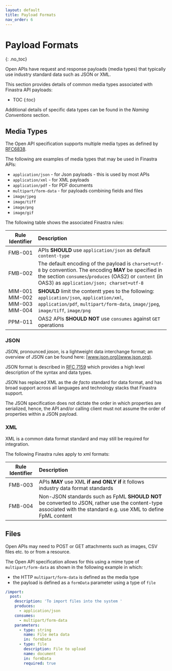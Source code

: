 ```yaml
---
layout: default
title: Payload Formats
nav_order: 6
---
```


# Payload Formats
{: .no_toc}

Open APIs have request and response payloads (media types) that typically use industry standard data such as JSON or XML.

This section provides details of common media types associated with Finastra API payloads:
- TOC
{:toc}

Additional details of specific data types can be found in the *Naming Conventions* section.

## Media Types 

The Open API specification supports multiple media types as defined by [RFC6838](https://datatracker.ietf.org/doc/html/rfc6838).

The following are examples of media types that may be used in Finastra APIs:
- `application/json` - for Json payloads - this is used by most APIs
- `application/xml` - for XML payloads
- `application/pdf` - for PDF documents
- `multipart/form-data` - for payloads combining fields and files
- `image/jpeg`
- `image/tiff`
- `image/png`
- `image/gif`

The following table shows the associated Finastra rules:

| Rule Identifier  | Description  |
|:-------:|:------------ |
| FMB-001 | APIs **SHOULD** use `application/json` as default `content-type` |
| FMB-002 | The default encoding of the payload is `charset=utf-8` by convention. The encoding **MAY** be specified in the section `consumes`/`produces` (OAS2) or `content` (in OAS3) as `application/json; charset=utf-8` |
| MIM-001<br>MIM-002<br>MIM-003<br>MIM-004 | **SHOULD** limit the contentt ypes to the following: `application/json`, `application/xml`, `application/pdf`, `multipart/form-data`, `image/jpeg`, `image/tiff`, `image/png` |
| PPM-011 | OAS2 APIs **SHOULD NOT** use `consumes` against `GET` operations |

### JSON

JSON, pronounced *jason*, is a lightweight data interchange format; an
overview of JSON can be found here: [www.json.org](www.json.org).

JSON format is described in [RFC
7159](https://tools.ietf.org/html/rfc7159) which provides a high level
description of the syntax and data types.

JSON has replaced XML as the *de facto* standard for data format, and
has broad support across all languages and technology stacks that
Finastra support.

The JSON specification does not dictate the order in which
properties are serialized, hence, the API and/or calling client must not
assume the order of properties within a JSON payload.

### XML

XML is a common data format standard and may still be required for
integration.

The following Finastra rules apply to xml formats:

| Rule Identifier  | Description  |
|:-------:|:------------ |
| FMB-003 | APIs **MAY** use XML **if and ONLY if** it follows industry data format standards
| FMB-004 | Non-JSON standards such as FpML **SHOULD NOT** be converted to JSON, rather use the content-type associated with the standard e.g. use XML to define FpML content

## Files

Open APIs may need to POST or GET attachments such as images, CSV files etc. to or from a resource.

The Open API specification allows for this using a mime type of `multipart/form-data` as shown in the following example in which:
-   the HTTP `multipart/form-data` is defined as the media type
-   the payload is defined as a `formData` parameter using a type of `file`

```yaml
/import:
  post:
    description: 'To import files into the system '
    produces:
      - application/json
    consumes:
      - multipart/form-data
    parameters:
      - type: string
        name: File meta data
        in: formData
      - type: file
        description: File to upload
        name: document
        in: formData
        required: true
```
